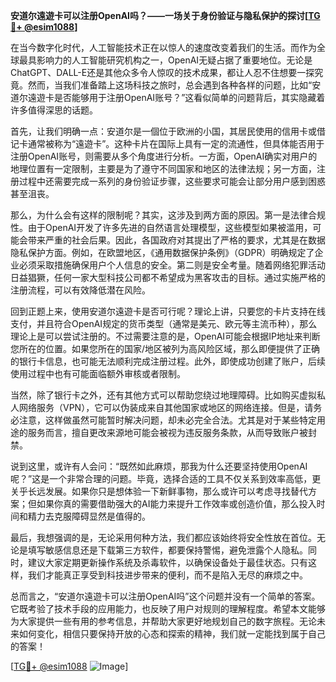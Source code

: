 **安道尔遠遊卡可以注册OpenAI吗？——一场关于身份验证与隐私保护的探讨[[TG💪+ @esim1088](https://t.me/s/esim1088)]**

在当今数字化时代，人工智能技术正在以惊人的速度改变着我们的生活。而作为全球最具影响力的人工智能研究机构之一，OpenAI无疑占据了重要地位。无论是ChatGPT、DALL-E还是其他众多令人惊叹的技术成果，都让人忍不住想要一探究竟。然而，当我们准备踏上这场科技之旅时，总会遇到各种各样的问题，比如“安道尔遠遊卡是否能够用于注册OpenAI账号？”这看似简单的问题背后，其实隐藏着许多值得深思的话题。

首先，让我们明确一点：安道尔是一個位于欧洲的小国，其居民使用的信用卡或借记卡通常被称为“遠遊卡”。这种卡片在国际上具有一定的流通性，但具体能否用于注册OpenAI账号，则需要从多个角度进行分析。一方面，OpenAI确实对用户的地理位置有一定限制，主要是为了遵守不同国家和地区的法律法规；另一方面，注册过程中还需要完成一系列的身份验证步骤，这些要求可能会让部分用户感到困惑甚至沮丧。

那么，为什么会有这样的限制呢？其实，这涉及到两方面的原因。第一是法律合规性。由于OpenAI开发了许多先进的自然语言处理模型，这些模型如果被滥用，可能会带来严重的社会后果。因此，各国政府对其提出了严格的要求，尤其是在数据隐私保护方面。例如，在欧盟地区，《通用数据保护条例》（GDPR）明确规定了企业必须采取措施确保用户个人信息的安全。第二则是安全考量。随着网络犯罪活动日益猖獗，任何一家大型科技公司都不希望成为黑客攻击的目标。通过实施严格的注册流程，可以有效降低潜在风险。

回到正题上来，使用安道尔遠遊卡是否可行呢？理论上讲，只要您的卡片支持在线支付，并且符合OpenAI规定的货币类型（通常是美元、欧元等主流币种），那么理论上是可以尝试注册的。不过需要注意的是，OpenAI可能会根据IP地址来判断您所在的位置。如果您所在的国家/地区被列为高风险区域，那么即便提供了正确的银行卡信息，也可能无法顺利完成注册过程。此外，即使成功创建了账户，后续使用过程中也有可能面临额外审核或者限制。

当然，除了银行卡之外，还有其他方式可以帮助您绕过地理障碍。比如购买虚拟私人网络服务（VPN），它可以伪装成来自其他国家或地区的网络连接。但是，请务必注意，这样做虽然可能暂时解决问题，却未必完全合法。尤其是对于某些特定用途的服务而言，擅自更改来源地可能会被视为违反服务条款，从而导致账户被封禁。

说到这里，或许有人会问：“既然如此麻烦，那我为什么还要坚持使用OpenAI呢？”这是一个非常合理的问题。毕竟，选择合适的工具不仅关系到效率高低，更关乎长远发展。如果你只是想体验一下新鲜事物，那么或许可以考虑寻找替代方案；但如果你真的需要借助强大的AI能力来提升工作效率或创造价值，那么投入时间和精力去克服障碍显然是值得的。

最后，我想强调的是，无论采用何种方法，我们都应该始终将安全性放在首位。无论是填写敏感信息还是下载第三方软件，都要保持警惕，避免泄露个人隐私。同时，建议大家定期更新操作系统及杀毒软件，以确保设备处于最佳状态。只有这样，我们才能真正享受到科技进步带来的便利，而不是陷入无尽的麻烦之中。

总而言之，“安道尔遠遊卡可以注册OpenAI吗”这个问题并没有一个简单的答案。它既考验了技术手段的应用能力，也反映了用户对规则的理解程度。希望本文能够为大家提供一些有用的参考信息，并帮助大家更好地规划自己的数字旅程。无论未来如何变化，相信只要保持开放的心态和探索的精神，我们就一定能找到属于自己的答案！

[[TG💪+ @esim1088](https://t.me/s/esim1088) ![Image](https://i.postimg.cc/4NQfJmqS/Snipaste-2025-05-13-00-14-12.png)]